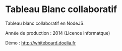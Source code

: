 Tableau Blanc collaboratif
====================

Tableau blanc collaboratif en NodeJS.

Année de production : 2014 (Licence informatque)

Démo : http://whiteboard.doelia.fr

